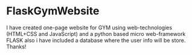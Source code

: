 # FlaskGymWebsite
I have created one-page website for GYM using web-technologies (HTML+CSS and JavaScript) and a python based 
micro web-framework FLASK
also i have included a database where the user info will be store.
Thanks!

